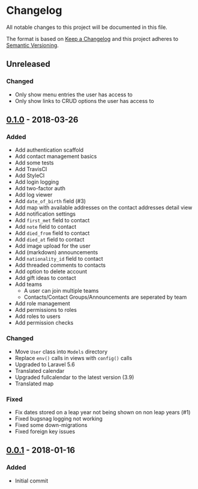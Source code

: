 # Changelog
All notable changes to this project will be documented in this file.

The format is based on [Keep a Changelog](http://keepachangelog.com/en/1.0.0/)
and this project adheres to [Semantic Versioning](http://semver.org/spec/v2.0.0.html).

## Unreleased
### Changed
- Only show menu entries the user has access to
- Only show links to CRUD options the user has access to

## [0.1.0] - 2018-03-26
### Added
- Add authentication scaffold
- Add contact management basics
- Add some tests
- Add TravisCI
- Add StyleCI
- Add login logging
- Add two-factor auth
- Add log viewer
- Add `date_of_birth` field (#3)
- Add map with available addresses on the contact addresses detail view
- Add notification settings
- Add `first_met` field to contact
- Add `note` field to contact
- Add `died_from` field to contact
- Add `died_at` field to contact
- Add image upload for the user
- Add (markdown) announcements
- Add `nationality_id` field to contact
- Add threaded comments to contacts
- Add option to delete account
- Add gift ideas to contact
- Add teams
  - A user can join multiple teams
  - Contacts/Contact Groups/Announcements are seperated by team
- Add role management
- Add permissions to roles
- Add roles to users
- Add permission checks

### Changed
- Move `User` class into `Models` directory
- Replace `env()` calls in views with `config()` calls
- Upgraded to Laravel 5.6
- Translated calendar
- Upgraded fullcalendar to the latest version (3.9)
- Translated map

### Fixed
- Fix dates stored on a leap year not being shown on non leap years (#1)
- Fixed bugsnag logging not working
- Fixed some down-migrations
- Fixed foreign key issues

## [0.0.1] - 2018-01-16
### Added
 - Initial commit

[0.1.0]: https://github.com/alexanderglueck/contacts/compare/0.1.0...0.0.1
[0.0.1]: https://github.com/alexanderglueck/contacts/releases/tag/0.0.1
